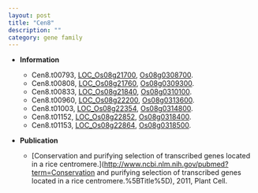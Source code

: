 ```yaml
---
layout: post
title: "Cen8"
description: ""
category: gene family
---
```


* **Information**  
    + Cen8.t00793, [LOC_Os08g21700](http://rice.uga.edu/cgi-bin/ORF_infopage.cgi?orf=LOC_Os08g21700), [Os08g0308700](http://rapdb.dna.affrc.go.jp/viewer/gbrowse_details/irgsp1?name=Os08g0308700).
    + Cen8.t00808, [LOC_Os08g21760](http://rice.uga.edu/cgi-bin/ORF_infopage.cgi?orf=LOC_Os08g21760), [Os08g0309300](http://rapdb.dna.affrc.go.jp/viewer/gbrowse_details/irgsp1?name=Os08g0309300).
    + Cen8.t00833, [LOC_Os08g21840](http://rice.uga.edu/cgi-bin/ORF_infopage.cgi?orf=LOC_Os08g21840), [Os08g0310100](http://rapdb.dna.affrc.go.jp/viewer/gbrowse_details/irgsp1?name=Os08g0310100).
    + Cen8.t00960, [LOC_Os08g22200](http://rice.uga.edu/cgi-bin/ORF_infopage.cgi?orf=LOC_Os08g22200), [Os08g0313600](http://rapdb.dna.affrc.go.jp/viewer/gbrowse_details/irgsp1?name=Os08g0313600).
    + Cen8.t01003, [LOC_Os08g22354](http://rice.uga.edu/cgi-bin/ORF_infopage.cgi?orf=LOC_Os08g22354), [Os08g0314800](http://rapdb.dna.affrc.go.jp/viewer/gbrowse_details/irgsp1?name=Os08g0314800).
    + Cen8.t01152, [LOC_Os08g22852](http://rice.uga.edu/cgi-bin/ORF_infopage.cgi?orf=LOC_Os08g22852), [Os08g0318400](http://rapdb.dna.affrc.go.jp/viewer/gbrowse_details/irgsp1?name=Os08g0318400).
    + Cen8.t01153, [LOC_Os08g22864](http://rice.uga.edu/cgi-bin/ORF_infopage.cgi?orf=LOC_Os08g22864), [Os08g0318500](http://rapdb.dna.affrc.go.jp/viewer/gbrowse_details/irgsp1?name=Os08g0318500).

* **Publication**  
    + [Conservation and purifying selection of transcribed genes located in a rice centromere.](http://www.ncbi.nlm.nih.gov/pubmed?term=Conservation and purifying selection of transcribed genes located in a rice centromere.%5BTitle%5D), 2011, Plant Cell.


